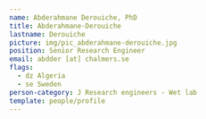 ```yaml
---
name: Abderahmane Derouiche, PhD
title: Abderahmane-Derouiche
lastname: Derouiche
picture: img/pic_abderahmane-derouiche.jpg
position: Senior Research Engineer
email: abdder [at] chalmers.se
flags:
  - dz Algeria
  - se Sweden
person-category: J Research engineers - Wet lab
template: people/profile
---
```


